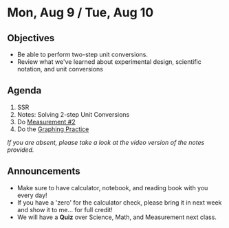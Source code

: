 Mon, Aug 9 / Tue, Aug 10
=====================

Objectives
------------
- Be able to perform two-step unit conversions.
- Review what we've learned about experimental design, scientific notation, and unit conversions

Agenda  
---------  

1. SSR
2. Notes: Solving 2-step Unit Conversions
3. Do [Measurement #2]()
4. Do the [Graphing Practice]()

*If you are absent, please take a look at the video version of the notes provided.*


Announcements
-------------  
- Make sure to have calculator, notebook, and reading book with you every day!
- If you have a 'zero' for the calculator check, please bring it in next week and show it to me... for full credit!
- We will have a **Quiz** over Science, Math, and Measurement next class.


<!--stackedit_data:
eyJoaXN0b3J5IjpbNDc0NTgwMjM2LC0xMjgxNzQyMjM2LDE4ND
kxMTc4MDUsOTA4OTAxMDU4LDkxMzk4Nzk2NiwxNTI5OTQ2MDU4
LDE2OTIyNDg3NTEsNDM1MjYyNTAyLDI2NjQwODgyMiwxNzk1MD
k0ODg3LC0xODE4NjYyMjcxLC0xMDY1MzMzNTIwLC03MjAyMDEw
NDQsODg0NzMyNDAsMzUyMzAyMDk0LDQzNTUyMTE0NiwxNDMzMD
Y3MDY5LC0xNDUxNDE2MjEwLC02MjczODg5ODEsLTE1MDk5Mjgx
NTZdfQ==
-->